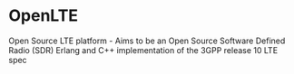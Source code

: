 # OpenLTE
Open Source LTE platform - Aims to be an Open Source Software Defined Radio (SDR) Erlang and C++ implementation of the 3GPP release 10 LTE spec
